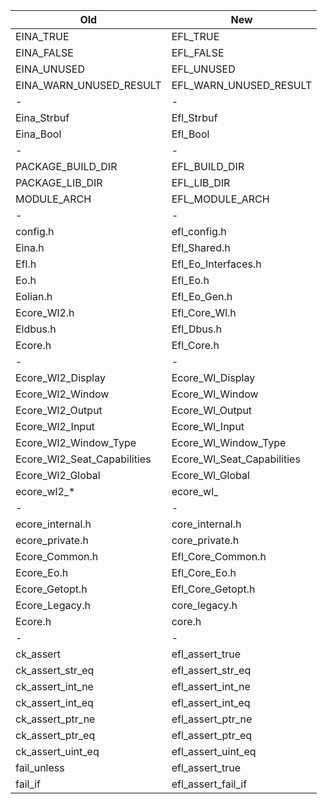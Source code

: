 | Old                          |  New                   |
| ---------------------------  |------------------------|
| EINA_TRUE                    |  EFL_TRUE              |
| EINA_FALSE                   |  EFL_FALSE             |
| EINA_UNUSED                  |  EFL_UNUSED            |
| EINA_WARN_UNUSED_RESULT      |  EFL_WARN_UNUSED_RESULT|
| -                            | -                      |
| Eina_Strbuf                  |  Efl_Strbuf            |
| Eina_Bool                    |  Efl_Bool              |
| -                            | -                      |
| PACKAGE_BUILD_DIR            |  EFL_BUILD_DIR         |
| PACKAGE_LIB_DIR              |  EFL_LIB_DIR           |
| MODULE_ARCH                  |  EFL_MODULE_ARCH       |
| -                            | -                      |
| config.h                     | efl_config.h           |
| Eina.h                       | Efl_Shared.h           |
| Efl.h                        | Efl_Eo_Interfaces.h    |
| Eo.h                         | Efl_Eo.h               |
| Eolian.h                     | Efl_Eo_Gen.h           |
| Ecore_Wl2.h                  | Efl_Core_Wl.h          |
| Eldbus.h                     | Efl_Dbus.h             |
| Ecore.h                      | Efl_Core.h             |
| -                            | -                      |
| Ecore_Wl2_Display            | Ecore_Wl_Display       |
| Ecore_Wl2_Window             | Ecore_Wl_Window        |
| Ecore_Wl2_Output             | Ecore_Wl_Output        |
| Ecore_Wl2_Input              | Ecore_Wl_Input         |
| Ecore_Wl2_Window_Type        | Ecore_Wl_Window_Type   |
| Ecore_Wl2_Seat_Capabilities  | Ecore_Wl_Seat_Capabilities |
| Ecore_Wl2_Global             | Ecore_Wl_Global        |
| ecore_wl2_*                  | ecore_wl_              |
| -                            | -                      |
| ecore_internal.h             | core_internal.h        |
| ecore_private.h              | core_private.h         |
| Ecore_Common.h               | Efl_Core_Common.h      |
| Ecore_Eo.h                   | Efl_Core_Eo.h          |
| Ecore_Getopt.h               | Efl_Core_Getopt.h      |
| Ecore_Legacy.h               | core_legacy.h          |
| Ecore.h                      | core.h                 |
| -                            | -                      |
| ck_assert                    | efl_assert_true        |
| ck_assert_str_eq             | efl_assert_str_eq      |
| ck_assert_int_ne             | efl_assert_int_ne      |
| ck_assert_int_eq             | efl_assert_int_eq      |
| ck_assert_ptr_ne             | efl_assert_ptr_ne      |
| ck_assert_ptr_eq             | efl_assert_ptr_eq      |
| ck_assert_uint_eq            | efl_assert_uint_eq     |
| fail_unless                  | efl_assert_true        |
| fail_if                      | efl_assert_fail_if     |